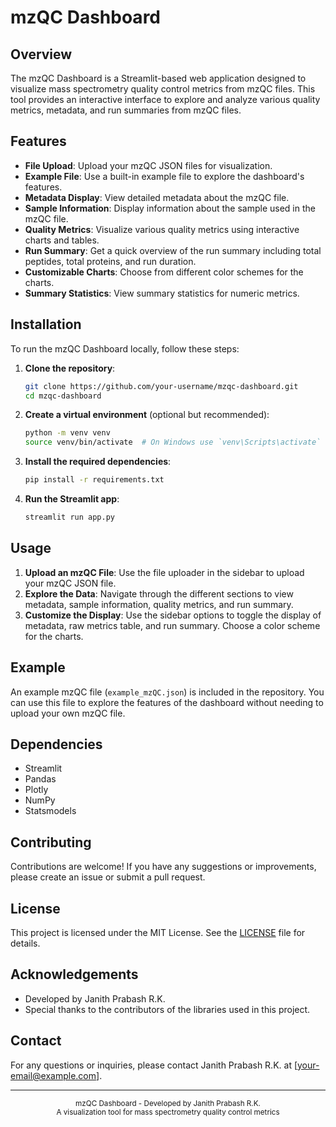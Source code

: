 # mzQC Dashboard

## Overview

The mzQC Dashboard is a Streamlit-based web application designed to visualize mass spectrometry quality control metrics from mzQC files. This tool provides an interactive interface to explore and analyze various quality metrics, metadata, and run summaries from mzQC files.

## Features

- **File Upload**: Upload your mzQC JSON files for visualization.
- **Example File**: Use a built-in example file to explore the dashboard's features.
- **Metadata Display**: View detailed metadata about the mzQC file.
- **Sample Information**: Display information about the sample used in the mzQC file.
- **Quality Metrics**: Visualize various quality metrics using interactive charts and tables.
- **Run Summary**: Get a quick overview of the run summary including total peptides, total proteins, and run duration.
- **Customizable Charts**: Choose from different color schemes for the charts.
- **Summary Statistics**: View summary statistics for numeric metrics.

## Installation

To run the mzQC Dashboard locally, follow these steps:

1. **Clone the repository**:
    ```bash
    git clone https://github.com/your-username/mzqc-dashboard.git
    cd mzqc-dashboard
    ```

2. **Create a virtual environment** (optional but recommended):
    ```bash
    python -m venv venv
    source venv/bin/activate  # On Windows use `venv\Scripts\activate`
    ```

3. **Install the required dependencies**:
    ```bash
    pip install -r requirements.txt
    ```

4. **Run the Streamlit app**:
    ```bash
    streamlit run app.py
    ```

## Usage

1. **Upload an mzQC File**: Use the file uploader in the sidebar to upload your mzQC JSON file.
2. **Explore the Data**: Navigate through the different sections to view metadata, sample information, quality metrics, and run summary.
3. **Customize the Display**: Use the sidebar options to toggle the display of metadata, raw metrics table, and run summary. Choose a color scheme for the charts.

## Example

An example mzQC file (`example_mzQC.json`) is included in the repository. You can use this file to explore the features of the dashboard without needing to upload your own mzQC file.

## Dependencies

- Streamlit
- Pandas
- Plotly
- NumPy
- Statsmodels

## Contributing

Contributions are welcome! If you have any suggestions or improvements, please create an issue or submit a pull request.

## License

This project is licensed under the MIT License. See the [LICENSE](LICENSE) file for details.

## Acknowledgements

- Developed by Janith Prabash R.K.
- Special thanks to the contributors of the libraries used in this project.

## Contact

For any questions or inquiries, please contact Janith Prabash R.K. at [your-email@example.com].

---

<div style="text-align: center">
    <small>mzQC Dashboard - Developed by Janith Prabash R.K.</small>
    <br>
    <small>A visualization tool for mass spectrometry quality control metrics</small>
</div>